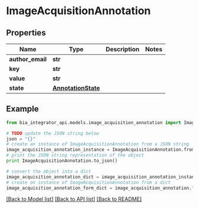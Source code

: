 # ImageAcquisitionAnnotation


## Properties
Name | Type | Description | Notes
------------ | ------------- | ------------- | -------------
**author_email** | **str** |  | 
**key** | **str** |  | 
**value** | **str** |  | 
**state** | [**AnnotationState**](AnnotationState.md) |  | 

## Example

```python
from bia_integrator_api.models.image_acquisition_annotation import ImageAcquisitionAnnotation

# TODO update the JSON string below
json = "{}"
# create an instance of ImageAcquisitionAnnotation from a JSON string
image_acquisition_annotation_instance = ImageAcquisitionAnnotation.from_json(json)
# print the JSON string representation of the object
print ImageAcquisitionAnnotation.to_json()

# convert the object into a dict
image_acquisition_annotation_dict = image_acquisition_annotation_instance.to_dict()
# create an instance of ImageAcquisitionAnnotation from a dict
image_acquisition_annotation_form_dict = image_acquisition_annotation.from_dict(image_acquisition_annotation_dict)
```
[[Back to Model list]](../README.md#documentation-for-models) [[Back to API list]](../README.md#documentation-for-api-endpoints) [[Back to README]](../README.md)


